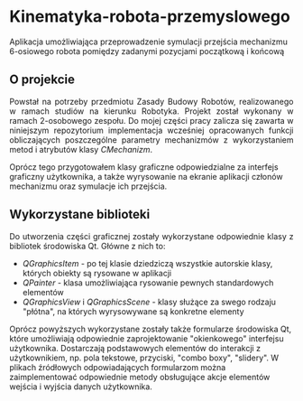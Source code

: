 # Kinematyka-robota-przemyslowego
Aplikacja umożliwiająca przeprowadzenie symulacji przejścia mechanizmu 6-osiowego robota pomiędzy zadanymi pozycjami początkową i końcową

## O projekcie
<p align="justify">
Powstał na potrzeby przedmiotu Zasady Budowy Robotów, realizowanego w ramach studiów na kierunku Robotyka. 
Projekt został wykonany w ramach 2-osobowego zespołu. Do mojej części pracy zalicza się zawarta w niniejszym repozytorium implementacja wcześniej opracowanych funkcji obliczających poszczególne parametry mechanizmów z wykorzystaniem metod i atrybutów klasy <i>CMechanizm</i>.

Oprócz tego przygotowałem klasy graficzne odpowiedzialne za interfejs graficzny użytkownika, a także wyrysowanie na ekranie aplikacji członów mechanizmu oraz symulacje ich przejścia.
</p>

## Wykorzystane biblioteki
<p align="justify">
  Do utworzenia części graficznej zostały wykorzystane odpowiednie klasy z bibliotek środowiska Qt. Główne z nich to: 
  <ul>
    <li><i>QGraphicsItem</i> - po tej klasie dziedziczą wszystkie autorskie klasy, których obiekty są rysowane w aplikacji</li>
    <li><i>QPainter</i> - klasa umożliwiająca rysowanie pewnych standardowych elementów</li>
    <li><i>QGraphicsView</i> i <i>QGraphicsScene</i> - klasy służące za swego rodzaju "płótna", na których wyrysowywane są konkretne elementy</li>
  </ul>  
  
  Oprócz powyższych wykorzystane zostały także formularze środowiska Qt, które umożliwiają odpowiednie zaprojektowanie "okienkowego" interfejsu użytkownika. Dostarczają podstawowych elementów do interakcji z użytkownikiem, np. pola tekstowe, przyciski, "combo boxy", "slidery". W plikach źródłowych odpowiadających formularzom można zaimplementować odpowiednie metody obsługujące akcje elementów wejścia i wyjścia danych użytkownika.  
</p>
